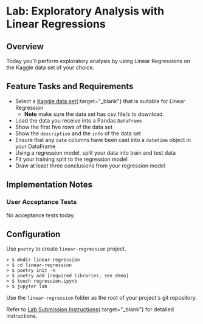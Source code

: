 # Lab: Exploratory Analysis with Linear Regressions

## Overview

Today you'll perform exploratory analysis by using Linear Regressions on the Kaggle data set of your choice.

## Feature Tasks and Requirements

- Select a [Kaggle data set](https://www.kaggle.com/datasets?search=linear+regression){:target="_blank"} that is suitable for Linear Regression
  - **Note** make sure the data set has csv file/s to download.
- Load the data you receive into a Pandas `DataFrame`
- Show the first five rows of the data set
- Show the `description` and the `info` of the data set
- Ensure that any `date` columns have been cast into a `datetime` object in your DataFrame
- Using a regression model, split your data into train and test data
- Fit your training split to the regression model
- Draw at least three conclusions from your regression model

## Implementation Notes

### User Acceptance Tests

No acceptance tests today.

## Configuration

Use `poetry` to create `linear-regression` project.

```console
> $ mkdir linear-regression
> $ cd linear-regression
> $ poetry init -n
> $ poetry add [required libraries, see demo]
> $ touch regression.ipynb
> $ jupyter lab
```

Use the `linear-regression` folder as the root of your project's git repository.

Refer to [Lab Submission Instructions](../../../reference/submission-instructions/labs/){:target="_blank"} for detailed instructions.

